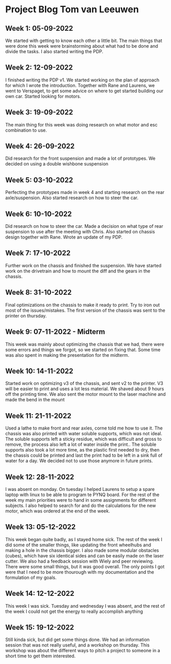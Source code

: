 # Project Blog Tom van Leeuwen
## Week 1: 05-09-2022
We started with getting to know each other a little bit. The main things that were done this week were brainstorming about what had to be done and divide the tasks. I also started writing the PDP.
## Week 2: 12-09-2022
I finished writing the PDP v1. We started working on the plan of approach for which I wrote the introduction. Together with Rane and Laurens, we went to Verspaget, to get some advice on where to get started building our own car. Started looking for motors.
## Week 3: 19-09-2022
The main thing for this week was doing research on what motor and esc combination to use. 
## Week 4: 26-09-2022
Did research for the front suspension and made a lot of prototypes. We decided on using a double wishbone suspension
## Week 5: 03-10-2022
Perfecting the prototypes made in week 4 and starting research on the rear axle/suspension. Also started research on how to steer the car.
## Week 6: 10-10-2022
Did research on how to steer the car. Made a decision on what type of rear suspension to use after the meeting with Chris. Also started on chassis design together with Rane. Wrote an update of my PDP.
## Week 7: 17-10-2022
Further work on the chassis and finished the suspension. We have started work on the drivetrain and how to mount the diff and the gears in the chassis. 
## Week 8: 31-10-2022
Final optimizations on the chassis to make it ready to print. Try to iron out most of the issues/mistakes. The first version of the chassis was sent to the printer on thursday.
## Week 9: 07-11-2022 - Midterm
This week was mainly about optimizing the chassis that we had, there were some errors and things we forgot, so we started on fixing that. Some time was also spent in making the presentation for the midterm.
## Week 10: 14-11-2022
Started work on optimizing v3 of the chassis, and sent v2 to the printer. V3 will be easier to print and uses a lot less material. We shaved about 9 hours off the printing time. We also sent the motor mount to the laser machine and made the bend in the mount

## Week 11: 21-11-2022
Used a lathe to make front and rear axles, corne told me how to use it. The chassis was also printed with water soluble supports, which was not ideal. The soluble supports left a sticky residue, which was difficult and gross to remove, the process also left a lot of water inside the print.. The soluble supports also took a lot more time, as the plastic first needed to dry, then the chassis could be printed and last the print had to be left in a sink full of water for a day. We decided not to use those anymore in future prints.

## Week 12: 28-11-2022
I was absent on monday. On tuesday I helped Laurens to setup a spare laptop with linux to be able to program te PYNQ board. For the rest of the week my main priorities were to hand in some assignments for different subjects. I also helped to search for and do the calculations for the new motor, which was ordered at the end of the week.

## Week 13: 05-12-2022
This week began quite badly, as I stayed home sick. The rest of the week I did some of the smaller things, like updating the front wheelhubs and making a hole in the chassis bigger. I also made some modular obstacles (cubes), which have six identical sides and can be easily made on the laser cutter. We also had a feedback session with Wiely and peer reviewing. There were some small things, but it was good overall. The only points I got were that I need to be more thourough with my documentation and the formulation of my goals.

## Week 14: 12-12-2022
This week I was sick. Tuesday and wednesday I was absent, and the rest of the week I could not get the energy to really accomplish anything

## Week 15: 19-12-2022
Still kinda sick, but did get some things done. We had an information session that was not really useful, and a workshop on thursday. This workshop was about the different ways to pitch a project to someone in a short time to get them interested. 
